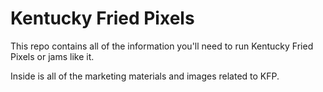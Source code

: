 # Kentucky Fried Pixels
This repo contains all of the information you'll need to run Kentucky Fried Pixels or jams like it.

Inside is all of the marketing materials and images related to KFP.
